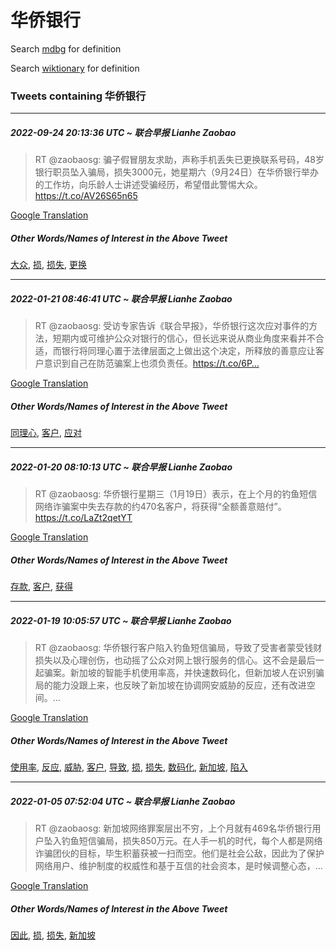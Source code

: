 # 华侨银行

Search [mdbg](https://www.mdbg.net/chinese/dictionary?page=worddict&wdrst=0&wdqb=华侨银行) for definition

Search [wiktionary](https://en.wiktionary.org/wiki/华侨银行) for definition

### Tweets containing 华侨银行

___
##### 2022-09-24 20:13:36 UTC ~ 联合早报 Lianhe Zaobao
> RT @zaobaosg: 骗子假冒朋友求助，声称手机丢失已更换联系号码，48岁银行职员坠入骗局，损失3000元，她星期六（9月24日）在华侨银行举办的工作坊，向乐龄人士讲述受骗经历，希望借此警惕大众。　https://t.co/AV26S65n65

[Google Translation](https://translate.google.com/?hi=en&tab=TT&sl=zh-CN&tl=en&op=translate&text=RT+%40zaobaosg%3A+%E9%AA%97%E5%AD%90%E5%81%87%E5%86%92%E6%9C%8B%E5%8F%8B%E6%B1%82%E5%8A%A9%EF%BC%8C%E5%A3%B0%E7%A7%B0%E6%89%8B%E6%9C%BA%E4%B8%A2%E5%A4%B1%E5%B7%B2%E6%9B%B4%E6%8D%A2%E8%81%94%E7%B3%BB%E5%8F%B7%E7%A0%81%EF%BC%8C48%E5%B2%81%E9%93%B6%E8%A1%8C%E8%81%8C%E5%91%98%E5%9D%A0%E5%85%A5%E9%AA%97%E5%B1%80%EF%BC%8C%E6%8D%9F%E5%A4%B13000%E5%85%83%EF%BC%8C%E5%A5%B9%E6%98%9F%E6%9C%9F%E5%85%AD%EF%BC%889%E6%9C%8824%E6%97%A5%EF%BC%89%E5%9C%A8%E5%8D%8E%E4%BE%A8%E9%93%B6%E8%A1%8C%E4%B8%BE%E5%8A%9E%E7%9A%84%E5%B7%A5%E4%BD%9C%E5%9D%8A%EF%BC%8C%E5%90%91%E4%B9%90%E9%BE%84%E4%BA%BA%E5%A3%AB%E8%AE%B2%E8%BF%B0%E5%8F%97%E9%AA%97%E7%BB%8F%E5%8E%86%EF%BC%8C%E5%B8%8C%E6%9C%9B%E5%80%9F%E6%AD%A4%E8%AD%A6%E6%83%95%E5%A4%A7%E4%BC%97%E3%80%82%E3%80%80https%3A%2F%2Ft.co%2FAV26S65n65)
##### Other Words/Names of Interest in the Above Tweet
[大众](大众.md), [损](损.md), [损失](损失.md), [更换](更换.md)
___
##### 2022-01-21 08:46:41 UTC ~ 联合早报 Lianhe Zaobao
> RT @zaobaosg: 受访专家告诉《联合早报》，华侨银行这次应对事件的方法，短期内或可维护公众对银行的信心，但长远来说从商业角度来看并不合适，而银行将同理心置于法律层面之上做出这个决定，所释放的善意应让客户意识到自己在防范骗案上也须负责任。https://t.co/6P…

[Google Translation](https://translate.google.com/?hi=en&tab=TT&sl=zh-CN&tl=en&op=translate&text=RT+%40zaobaosg%3A+%E5%8F%97%E8%AE%BF%E4%B8%93%E5%AE%B6%E5%91%8A%E8%AF%89%E3%80%8A%E8%81%94%E5%90%88%E6%97%A9%E6%8A%A5%E3%80%8B%EF%BC%8C%E5%8D%8E%E4%BE%A8%E9%93%B6%E8%A1%8C%E8%BF%99%E6%AC%A1%E5%BA%94%E5%AF%B9%E4%BA%8B%E4%BB%B6%E7%9A%84%E6%96%B9%E6%B3%95%EF%BC%8C%E7%9F%AD%E6%9C%9F%E5%86%85%E6%88%96%E5%8F%AF%E7%BB%B4%E6%8A%A4%E5%85%AC%E4%BC%97%E5%AF%B9%E9%93%B6%E8%A1%8C%E7%9A%84%E4%BF%A1%E5%BF%83%EF%BC%8C%E4%BD%86%E9%95%BF%E8%BF%9C%E6%9D%A5%E8%AF%B4%E4%BB%8E%E5%95%86%E4%B8%9A%E8%A7%92%E5%BA%A6%E6%9D%A5%E7%9C%8B%E5%B9%B6%E4%B8%8D%E5%90%88%E9%80%82%EF%BC%8C%E8%80%8C%E9%93%B6%E8%A1%8C%E5%B0%86%E5%90%8C%E7%90%86%E5%BF%83%E7%BD%AE%E4%BA%8E%E6%B3%95%E5%BE%8B%E5%B1%82%E9%9D%A2%E4%B9%8B%E4%B8%8A%E5%81%9A%E5%87%BA%E8%BF%99%E4%B8%AA%E5%86%B3%E5%AE%9A%EF%BC%8C%E6%89%80%E9%87%8A%E6%94%BE%E7%9A%84%E5%96%84%E6%84%8F%E5%BA%94%E8%AE%A9%E5%AE%A2%E6%88%B7%E6%84%8F%E8%AF%86%E5%88%B0%E8%87%AA%E5%B7%B1%E5%9C%A8%E9%98%B2%E8%8C%83%E9%AA%97%E6%A1%88%E4%B8%8A%E4%B9%9F%E9%A1%BB%E8%B4%9F%E8%B4%A3%E4%BB%BB%E3%80%82https%3A%2F%2Ft.co%2F6P%E2%80%A6)
##### Other Words/Names of Interest in the Above Tweet
[同理心](同理心.md), [客户](客户.md), [应对](应对.md)
___
##### 2022-01-20 08:10:13 UTC ~ 联合早报 Lianhe Zaobao
> RT @zaobaosg: 华侨银行星期三（1月19日）表示，在上个月的钓鱼短信网络诈骗案中失去存款的约470名客户，将获得“全额善意赔付”。https://t.co/LaZt2qetYT

[Google Translation](https://translate.google.com/?hi=en&tab=TT&sl=zh-CN&tl=en&op=translate&text=RT+%40zaobaosg%3A+%E5%8D%8E%E4%BE%A8%E9%93%B6%E8%A1%8C%E6%98%9F%E6%9C%9F%E4%B8%89%EF%BC%881%E6%9C%8819%E6%97%A5%EF%BC%89%E8%A1%A8%E7%A4%BA%EF%BC%8C%E5%9C%A8%E4%B8%8A%E4%B8%AA%E6%9C%88%E7%9A%84%E9%92%93%E9%B1%BC%E7%9F%AD%E4%BF%A1%E7%BD%91%E7%BB%9C%E8%AF%88%E9%AA%97%E6%A1%88%E4%B8%AD%E5%A4%B1%E5%8E%BB%E5%AD%98%E6%AC%BE%E7%9A%84%E7%BA%A6470%E5%90%8D%E5%AE%A2%E6%88%B7%EF%BC%8C%E5%B0%86%E8%8E%B7%E5%BE%97%E2%80%9C%E5%85%A8%E9%A2%9D%E5%96%84%E6%84%8F%E8%B5%94%E4%BB%98%E2%80%9D%E3%80%82https%3A%2F%2Ft.co%2FLaZt2qetYT)
##### Other Words/Names of Interest in the Above Tweet
[存款](存款.md), [客户](客户.md), [获得](获得.md)
___
##### 2022-01-19 10:05:57 UTC ~ 联合早报 Lianhe Zaobao
> RT @zaobaosg: 华侨银行客户陷入钓鱼短信骗局，导致了受害者蒙受钱财损失以及心理创伤，也动摇了公众对网上银行服务的信心。这不会是最后一起骗案。新加坡的智能手机使用率高，并快速数码化，但新加坡人在识别骗局的能力没跟上来，也反映了新加坡在协调网安威胁的反应，还有改进空间。…

[Google Translation](https://translate.google.com/?hi=en&tab=TT&sl=zh-CN&tl=en&op=translate&text=RT+%40zaobaosg%3A+%E5%8D%8E%E4%BE%A8%E9%93%B6%E8%A1%8C%E5%AE%A2%E6%88%B7%E9%99%B7%E5%85%A5%E9%92%93%E9%B1%BC%E7%9F%AD%E4%BF%A1%E9%AA%97%E5%B1%80%EF%BC%8C%E5%AF%BC%E8%87%B4%E4%BA%86%E5%8F%97%E5%AE%B3%E8%80%85%E8%92%99%E5%8F%97%E9%92%B1%E8%B4%A2%E6%8D%9F%E5%A4%B1%E4%BB%A5%E5%8F%8A%E5%BF%83%E7%90%86%E5%88%9B%E4%BC%A4%EF%BC%8C%E4%B9%9F%E5%8A%A8%E6%91%87%E4%BA%86%E5%85%AC%E4%BC%97%E5%AF%B9%E7%BD%91%E4%B8%8A%E9%93%B6%E8%A1%8C%E6%9C%8D%E5%8A%A1%E7%9A%84%E4%BF%A1%E5%BF%83%E3%80%82%E8%BF%99%E4%B8%8D%E4%BC%9A%E6%98%AF%E6%9C%80%E5%90%8E%E4%B8%80%E8%B5%B7%E9%AA%97%E6%A1%88%E3%80%82%E6%96%B0%E5%8A%A0%E5%9D%A1%E7%9A%84%E6%99%BA%E8%83%BD%E6%89%8B%E6%9C%BA%E4%BD%BF%E7%94%A8%E7%8E%87%E9%AB%98%EF%BC%8C%E5%B9%B6%E5%BF%AB%E9%80%9F%E6%95%B0%E7%A0%81%E5%8C%96%EF%BC%8C%E4%BD%86%E6%96%B0%E5%8A%A0%E5%9D%A1%E4%BA%BA%E5%9C%A8%E8%AF%86%E5%88%AB%E9%AA%97%E5%B1%80%E7%9A%84%E8%83%BD%E5%8A%9B%E6%B2%A1%E8%B7%9F%E4%B8%8A%E6%9D%A5%EF%BC%8C%E4%B9%9F%E5%8F%8D%E6%98%A0%E4%BA%86%E6%96%B0%E5%8A%A0%E5%9D%A1%E5%9C%A8%E5%8D%8F%E8%B0%83%E7%BD%91%E5%AE%89%E5%A8%81%E8%83%81%E7%9A%84%E5%8F%8D%E5%BA%94%EF%BC%8C%E8%BF%98%E6%9C%89%E6%94%B9%E8%BF%9B%E7%A9%BA%E9%97%B4%E3%80%82%E2%80%A6)
##### Other Words/Names of Interest in the Above Tweet
[使用率](使用率.md), [反应](反应.md), [威胁](威胁.md), [客户](客户.md), [导致](导致.md), [损](损.md), [损失](损失.md), [数码化](数码化.md), [新加坡](新加坡.md), [陷入](陷入.md)
___
##### 2022-01-05 07:52:04 UTC ~ 联合早报 Lianhe Zaobao
> RT @zaobaosg: 新加坡网络罪案层出不穷，上个月就有469名华侨银行用户坠入钓鱼短信骗局，损失850万元。在人手一机的时代，每个人都是网络诈骗团伙的目标，毕生积蓄获被一扫而空。他们是社会公敌，因此为了保护网络用户、维护制度的权威性和基于互信的社会资本，是时候调整心态，…

[Google Translation](https://translate.google.com/?hi=en&tab=TT&sl=zh-CN&tl=en&op=translate&text=RT+%40zaobaosg%3A+%E6%96%B0%E5%8A%A0%E5%9D%A1%E7%BD%91%E7%BB%9C%E7%BD%AA%E6%A1%88%E5%B1%82%E5%87%BA%E4%B8%8D%E7%A9%B7%EF%BC%8C%E4%B8%8A%E4%B8%AA%E6%9C%88%E5%B0%B1%E6%9C%89469%E5%90%8D%E5%8D%8E%E4%BE%A8%E9%93%B6%E8%A1%8C%E7%94%A8%E6%88%B7%E5%9D%A0%E5%85%A5%E9%92%93%E9%B1%BC%E7%9F%AD%E4%BF%A1%E9%AA%97%E5%B1%80%EF%BC%8C%E6%8D%9F%E5%A4%B1850%E4%B8%87%E5%85%83%E3%80%82%E5%9C%A8%E4%BA%BA%E6%89%8B%E4%B8%80%E6%9C%BA%E7%9A%84%E6%97%B6%E4%BB%A3%EF%BC%8C%E6%AF%8F%E4%B8%AA%E4%BA%BA%E9%83%BD%E6%98%AF%E7%BD%91%E7%BB%9C%E8%AF%88%E9%AA%97%E5%9B%A2%E4%BC%99%E7%9A%84%E7%9B%AE%E6%A0%87%EF%BC%8C%E6%AF%95%E7%94%9F%E7%A7%AF%E8%93%84%E8%8E%B7%E8%A2%AB%E4%B8%80%E6%89%AB%E8%80%8C%E7%A9%BA%E3%80%82%E4%BB%96%E4%BB%AC%E6%98%AF%E7%A4%BE%E4%BC%9A%E5%85%AC%E6%95%8C%EF%BC%8C%E5%9B%A0%E6%AD%A4%E4%B8%BA%E4%BA%86%E4%BF%9D%E6%8A%A4%E7%BD%91%E7%BB%9C%E7%94%A8%E6%88%B7%E3%80%81%E7%BB%B4%E6%8A%A4%E5%88%B6%E5%BA%A6%E7%9A%84%E6%9D%83%E5%A8%81%E6%80%A7%E5%92%8C%E5%9F%BA%E4%BA%8E%E4%BA%92%E4%BF%A1%E7%9A%84%E7%A4%BE%E4%BC%9A%E8%B5%84%E6%9C%AC%EF%BC%8C%E6%98%AF%E6%97%B6%E5%80%99%E8%B0%83%E6%95%B4%E5%BF%83%E6%80%81%EF%BC%8C%E2%80%A6)
##### Other Words/Names of Interest in the Above Tweet
[因此](因此.md), [损](损.md), [损失](损失.md), [新加坡](新加坡.md)
